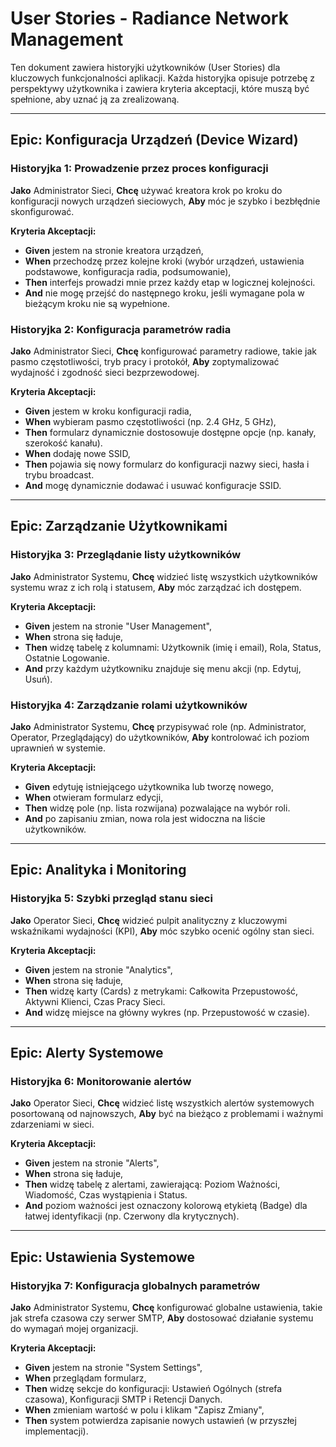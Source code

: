 # User Stories - Radiance Network Management

Ten dokument zawiera historyjki użytkowników (User Stories) dla kluczowych funkcjonalności aplikacji. Każda historyjka opisuje potrzebę z perspektywy użytkownika i zawiera kryteria akceptacji, które muszą być spełnione, aby uznać ją za zrealizowaną.

---

## Epic: Konfiguracja Urządzeń (Device Wizard)

### Historyjka 1: Prowadzenie przez proces konfiguracji

**Jako** Administrator Sieci,
**Chcę** używać kreatora krok po kroku do konfiguracji nowych urządzeń sieciowych,
**Aby** móc je szybko i bezbłędnie skonfigurować.

**Kryteria Akceptacji:**
- **Given** jestem na stronie kreatora urządzeń,
- **When** przechodzę przez kolejne kroki (wybór urządzeń, ustawienia podstawowe, konfiguracja radia, podsumowanie),
- **Then** interfejs prowadzi mnie przez każdy etap w logicznej kolejności.
- **And** nie mogę przejść do następnego kroku, jeśli wymagane pola w bieżącym kroku nie są wypełnione.

### Historyjka 2: Konfiguracja parametrów radia

**Jako** Administrator Sieci,
**Chcę** konfigurować parametry radiowe, takie jak pasmo częstotliwości, tryb pracy i protokół,
**Aby** zoptymalizować wydajność i zgodność sieci bezprzewodowej.

**Kryteria Akceptacji:**
- **Given** jestem w kroku konfiguracji radia,
- **When** wybieram pasmo częstotliwości (np. 2.4 GHz, 5 GHz),
- **Then** formularz dynamicznie dostosowuje dostępne opcje (np. kanały, szerokość kanału).
- **When** dodaję nowe SSID,
- **Then** pojawia się nowy formularz do konfiguracji nazwy sieci, hasła i trybu broadcast.
- **And** mogę dynamicznie dodawać i usuwać konfiguracje SSID.

---

## Epic: Zarządzanie Użytkownikami

### Historyjka 3: Przeglądanie listy użytkowników

**Jako** Administrator Systemu,
**Chcę** widzieć listę wszystkich użytkowników systemu wraz z ich rolą i statusem,
**Aby** móc zarządzać ich dostępem.

**Kryteria Akceptacji:**
- **Given** jestem na stronie "User Management",
- **When** strona się ładuje,
- **Then** widzę tabelę z kolumnami: Użytkownik (imię i email), Rola, Status, Ostatnie Logowanie.
- **And** przy każdym użytkowniku znajduje się menu akcji (np. Edytuj, Usuń).

### Historyjka 4: Zarządzanie rolami użytkowników

**Jako** Administrator Systemu,
**Chcę** przypisywać role (np. Administrator, Operator, Przeglądający) do użytkowników,
**Aby** kontrolować ich poziom uprawnień w systemie.

**Kryteria Akceptacji:**
- **Given** edytuję istniejącego użytkownika lub tworzę nowego,
- **When** otwieram formularz edycji,
- **Then** widzę pole (np. lista rozwijana) pozwalające na wybór roli.
- **And** po zapisaniu zmian, nowa rola jest widoczna na liście użytkowników.

---

## Epic: Analityka i Monitoring

### Historyjka 5: Szybki przegląd stanu sieci

**Jako** Operator Sieci,
**Chcę** widzieć pulpit analityczny z kluczowymi wskaźnikami wydajności (KPI),
**Aby** móc szybko ocenić ogólny stan sieci.

**Kryteria Akceptacji:**
- **Given** jestem na stronie "Analytics",
- **When** strona się ładuje,
- **Then** widzę karty (Cards) z metrykami: Całkowita Przepustowość, Aktywni Klienci, Czas Pracy Sieci.
- **And** widzę miejsce na główny wykres (np. Przepustowość w czasie).

---

## Epic: Alerty Systemowe

### Historyjka 6: Monitorowanie alertów

**Jako** Operator Sieci,
**Chcę** widzieć listę wszystkich alertów systemowych posortowaną od najnowszych,
**Aby** być na bieżąco z problemami i ważnymi zdarzeniami w sieci.

**Kryteria Akceptacji:**
- **Given** jestem na stronie "Alerts",
- **When** strona się ładuje,
- **Then** widzę tabelę z alertami, zawierającą: Poziom Ważności, Wiadomość, Czas wystąpienia i Status.
- **And** poziom ważności jest oznaczony kolorową etykietą (Badge) dla łatwej identyfikacji (np. Czerwony dla krytycznych).

---

## Epic: Ustawienia Systemowe

### Historyjka 7: Konfiguracja globalnych parametrów

**Jako** Administrator Systemu,
**Chcę** konfigurować globalne ustawienia, takie jak strefa czasowa czy serwer SMTP,
**Aby** dostosować działanie systemu do wymagań mojej organizacji.

**Kryteria Akceptacji:**
- **Given** jestem na stronie "System Settings",
- **When** przeglądam formularz,
- **Then** widzę sekcje do konfiguracji: Ustawień Ogólnych (strefa czasowa), Konfiguracji SMTP i Retencji Danych.
- **When** zmieniam wartość w polu i klikam "Zapisz Zmiany",
- **Then** system potwierdza zapisanie nowych ustawień (w przyszłej implementacji).

